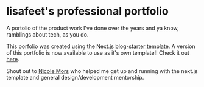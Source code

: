 # lisafeet's professional portfolio

A portolio of the product work I've done over the years and ya know, ramblings about tech, as you do.

This porfolio was created using the Next.js [blog-starter template](https://github.com/vercel/next.js/tree/canary/examples/blog-starter). A version of this portfolio is now available to use as it's own template!! Check it out [here](https://github.com/lisafeets/product_porfolio). 

Shout out to [Nicole Mors](https://github.com/nicolemors) who helped me get up and running with the next.js template and general design/development mentorship.
